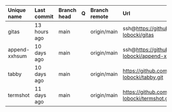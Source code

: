 | Unique name | Last commit | Branch head | Q | Branch remote | Url | ⇅ | D | U | S |
| :- | :- | :- | :-: | :- | :- | :-: | :-: | :-: | :-: |
| gitas | 13 hours ago | main |  | origin/main | ssh@https://github.com/lukasz-lobocki/gitas | ✓ | ⊛ |  |  |
| append\-xxhsum | 10 days ago | main |  | origin/main | ssh@https://github.com/lukasz-lobocki/append-xxhsum | ✓ |  |  |  |
| tabby | 10 days ago | main |  | origin/main | https://github.com/lukasz-lobocki/tabby.git | ✓ |  |  |  |
| termshot | 11 days ago | main |  | origin/main | https://github.com/lukasz-lobocki/termshot.git | ✓ |  |  |  |
